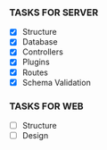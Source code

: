 ### TASKS FOR SERVER

- [x] Structure
- [x] Database
- [x] Controllers
- [x] Plugins
- [x] Routes
- [x] Schema Validation

### TASKS FOR WEB

- [ ] Structure
- [ ] Design
